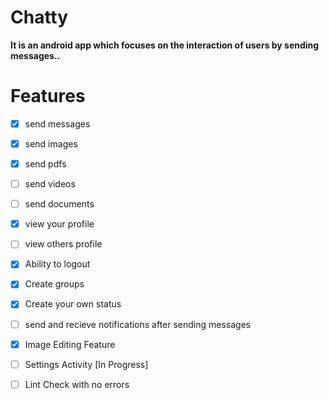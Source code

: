 # Chatty


**It is an android app which focuses on the interaction of users by sending messages..**


# Features

- [x] send messages
- [x] send images
- [x] send pdfs
- [ ] send videos
- [ ] send documents
- [x] view your profile
- [ ] view others profile
- [x] Ability to logout
- [x] Create groups
- [x] Create your own status
- [ ] send and recieve notifications after sending messages

- [x] Image Editing Feature
- [ ] Settings Activity [In Progress]
- [ ] Lint Check with no errors
